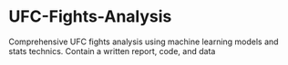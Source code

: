 # UFC-Fights-Analysis
Comprehensive UFC fights analysis using machine learning models and stats technics. Contain a written report, code, and data  

